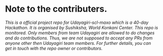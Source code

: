 # Note to the contributers.
<i>This is a official project repo for Udayagiri-scl-maxo which is a 40-day Hackathon. It is organised by Sushiksha, World Konkani Center. This repo is monitored. Only members from team Udayagiri are allowed to do changes and do contributions. Thus, we are not supposed to accept any PRs from anyone other then Udayagiri team members. For further details, you can get in touch with the repo owner or contributors.</i>
